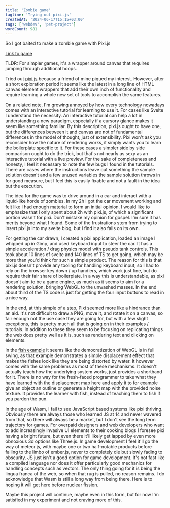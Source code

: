 ```yaml
---
title: 'Zombie game'
tagline: 'Trying out pixi.js'
createdAt: '2024-06-17T15:15+03:00'
tags: ['webdev', 'pet-project']
wordCount: 981
---
```


So I got baited to make a zombie game with Pixi.js

[Link to game](/zombie-game)

TLDR: For simpler games, it's a wrapper around canvas that requires jumping
through additional hoops.

Tried out [pixi.js](https://pixijs.com) because a friend of mine piqued my
interest. However, after a short exploration period it seems like the latest in
a long line of HTML canvas element wrappers that add their own inch of
functionality and require learning a whole new set of tools to accomplish the
same features.

On a related note, I'm growing annoyed by how every technology nowadays comes
with an interactive tutorial for learning to use it. For cases like Svelte I
understand the necessity. An interactive tutorial can help a lot in
understanding a new paradigm, especially if a cursory glance makes it seem like
something familiar. By this description, pixi.js ought to have one, but the
differences between it and canvas are not of fundamental differences in the
model of thought, just of extensibility. Pixi won't ask you reconsider how the
nature of rendering works, it simply wants you to learn the boilerplate
specific to it. For these cases a simpler side by side comparison ought to do
the trick, but that's not nearly as sexy as an interactive tutorial with a live
preview. For the sake of completeness and honesty, I feel it necessary to note
the few bugs I found in the tutorials. There are cases where the instructions
leave out something the sample solution doesn't and a few unused variables the
sample solution throws in for good measure, but I feel this is easily fixable
and not a fault in the idea but the execution.

The idea for the game was to drive around in a car and interact with a
liquid-like horde of zombies. In my 2h I got the car movement working and felt
like I had enough material to form an initial opinion. I would like to
emphasize that I only spent about 2h with pixi.js, of which a significant
portion wasn't for pixi. Don't mistake my opinion for gospel. I'm sure it has
merits beyond what I found. Some of the frustrations stem from trying to insert
pixi.js into my svelte blog, but I find it also fails on its own.

For getting the car drawn, I created a pixi application, loaded an image I
whipped up in Gimp, and used keyboard input to steer the car. It has a simple
acceleration / drag physics model with pseudo tank controls. This took about 10
lines of svelte and 140 lines of TS to get going, which may be more than you'd
think for such a simple product. The reason for this is that pixi.js doesn't
provide any tooling for handling keyboard input, so I had to rely on the
browser key down / up handlers, which work just fine, but do require their fair
share of boilerplate. In a way this is understandable, as pixi doesn't aim to
be a game engine, as much as it seems to aim for a rendering solution, bringing
WebGL to the unwashed masses. In the end about third of the TS code is just for
getting the four input buttons to read in a nice way.

In the end, at this simple of a step, Pixi seemed more like a hindrance than
an aid. It's not difficult to draw a PNG, move it, and rotate it on a canvas,
so fair enough not the use case they are going for, but with a few slight
exceptions, this is pretty much all that is going on in their examples /
tutorials. In addition to these they seem to be focusing on replicating things
the web does pretty well as it is, such as rendering text and clicking on
elements.

In the [fish example](https://pixijs.com/8.x/tutorials/fish-pond#6) it seems
like the democratization of WebGL is in full swing, as that example
demonstrates a simple displacement effect that makes the fishes look like they
are being distorted by water. It however comes with the same problems as most
of these mechanisms. It doesn't actually teach how the underlying system works,
just provides a shorthand for it. There is no way for the fresh-faced
programmer to take what they have learned with the displacement map here and
apply it to for example give an object an outline or generate a height map with
the provided noise texture. It provides the learner with fish, instead of
teaching them to fish if you pardon the pun.

In the age of Wasm, I fail to see JavaScript based systems like pixi thriving.
Obviously there are always those who learned JS at 14 and never wavered from
that, so there will always be a market, but I don't see the long term
trajectory for games. For overpaid designers and web developers who want to add
increasingly invasive UI elements to their cooking blogs I foresee pixi having
a bright future, but even there it'll likely get lapped by even more obnoxious
3d options like Three.js. In game development I feel it'll go the way of
meteor.js, with maybe one or two half-notable products before falling to the
limbo of ember.js, never to completely die but slowly fading to obscurity. JS
just isn't a good option for game development. It's not fast like a compiled
language nor does it offer particularly good mechanics for handling concepts
such as vectors. The only thing going for it is being the lingua franca of the
web, so when that rug is pulled, no reason remains. I do acknowledge that Wasm
is still a long way from being there. Here is to hoping it will get here before
nuclear fission.

Maybe this project will continue, maybe even in this form, but for now I'm
satisfied in my experiment and not craving more of this.
